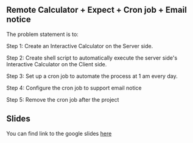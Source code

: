 ## Remote Calculator + Expect + Cron job + Email notice
The problem statement is to:

Step 1: Create an Interactive Calculator on the Server side. 

Step 2: Create shell script to automatically execute the server side's Interactive Calculator on the Client side.

Step 3: Set up a cron job to automate the process at 1 am every day.

Step 4: Configure the cron job to support email notice

Step 5: Remove the cron job after the project

## Slides 
You can find link to the google slides [here](https://docs.google.com/presentation/d/1tlTnCr1U57l39P9MFyRUxngUjHwAamPilWiIjJZG7p8/edit?usp=sharing)
